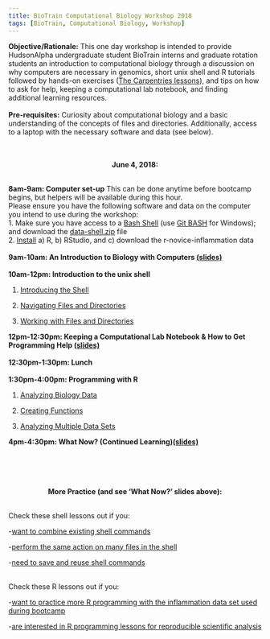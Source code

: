 ```yaml
---
title: BioTrain Computational Biology Workshop 2018
tags: [BioTrain, Computational Biology, Workshop]
---
```

<strong>Objective/Rationale:</strong> This one day workshop is intended to provide HudsonAlpha undergraduate student BioTrain interns and graduate rotation students an introduction to computational biology through a discussion on why computers are necessary in genomics, short unix shell and R tutorials followed by hands-on exercises (<a href="https://carpentries.org/" target="_blank">The Carpentries lessons</a>), and tips on how to ask for help, keeping a computational lab notebook, and finding additional learning resources. <br><br> <strong>Pre-requisites:</strong> Curiosity about computational biology and a basic understanding of the concepts of files and directories. Additionally, access to a laptop with the necessary software and data (see below). <br><br><br>
<center>
<strong>June 4, 2018:</strong>
</center>
<p><br> <strong>8am-9am: Computer set-up</strong> This can be done anytime before bootcamp begins, but helpers will be available during this hour. <br> Please ensure you have the following software and data on the computer you intend to use during the workshop:<br> 1. Make sure you have access to a <a href="http://swcarpentry.github.io/shell-novice/setup.html" target="_blank">Bash Shell</a> (use <a href="https://gitforwindows.org/">Git BASH</a> for Windows); and download the <a href="http://swcarpentry.github.io/shell-novice/setup.html" target="_blank">data-shell.zip</a> file <br> 2. <a href="http://swcarpentry.github.io/r-novice-inflammation/setup/" target="_blank">Install</a> a) R, b) RStudio, and c) download the r-novice-inflammation data <br><br> <strong>9am-10am: An Introduction to Biology with Computers <a href="/2018-06-04-biotraincompbioworkshop2018/biotraincompbioworkshop2018/BNL_ComputersInBio_June2018.pdf" target="_blank">(slides)</a></strong> <br><br> <strong>10am-12pm: Introduction to the unix shell</strong></p>
<ol style="list-style-type: decimal">
<li><p><a href="http://swcarpentry.github.io/shell-novice/01-intro/" target="_blank">Introducing the Shell</a></p></li>
<li><p><a href="http://swcarpentry.github.io/shell-novice/02-filedir/" target="_blank">Navigating Files and Directories</a></p></li>
<li><p><a href="http://swcarpentry.github.io/shell-novice/03-create/" target="_blank">Working with Files and Directories</a></p></li>
</ol>
<p><strong>12pm-12:30pm: Keeping a Computational Lab Notebook &amp; How to Get Programming Help <a href="/2018-06-04-biotraincompbioworkshop2018/biotraincompbioworkshop2018/BNL_LabNbk&Help_180604.pdf" target="_blank">(slides)</a></strong> <br><br> <strong>12:30pm-1:30pm: Lunch</strong> <br><br> <strong>1:30pm-4:00pm: Programming with R</strong></p>
<ol style="list-style-type: decimal">
<li><p><a href="http://swcarpentry.github.io/r-novice-inflammation/01-starting-with-data/" target="_blank">Analyzing Biology Data</a></p></li>
<li><p><a href="http://swcarpentry.github.io/r-novice-inflammation/02-func-R/" target="_blank">Creating Functions</a></p></li>
<li><p><a href="http://swcarpentry.github.io/r-novice-inflammation/03-loops-R/" target="_blank">Analyzing Multiple Data Sets</a> <br></p></li>
</ol>
<p><strong>4pm-4:30pm: What Now? (Continued Learning)<a href="/2018-06-04-biotraincompbioworkshop2018/biotraincompbioworkshop2018/BNL_WhatNowContLearning_180604.pdf" target="_blank">(slides)</a></strong> <br><br><br><br><br></p>
<center>
<strong>More Practice (and see ‘What Now?’ slides above):</strong>
</center>
<p><br> Check these shell lessons out if you:</p>
<p>-<a href="http://swcarpentry.github.io/shell-novice/04-pipefilter/index.html" target="_blank">want to combine existing shell commands</a></p>
<p>-<a href="http://swcarpentry.github.io/shell-novice/05-loop/index.html" target="_blank">perform the same action on many files in the shell</a></p>
<p>-<a href="http://swcarpentry.github.io/shell-novice/06-script/index.html" target="_blank">need to save and reuse shell commands</a></p>
<p><br> Check these R lessons out if you:</p>
<p>-<a href="http://swcarpentry.github.io/r-novice-inflammation/" target="_blank">want to practice more R programming with the inflammation data set used during bootcamp</a></p>
<p>-<a href="http://swcarpentry.github.io/r-novice-gapminder/" target="_blank">are interested in R programming lessons for reproducible scientific analysis</a></p>